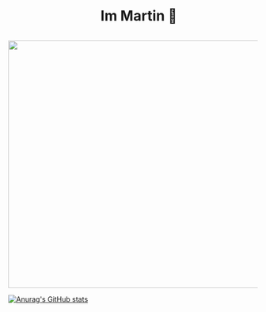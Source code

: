 <!--horizontal divider(gradiant)-->


<!--h1 without bottom border-->
<div id="user-content-toc">
  <ul align="center">
    <summary><h1 style="display: inline-block">Im Martin 👋 </h1></summary>
  </ul>
</div>

<div align="center">
  <img width=1100 height=500 src="https://i.pinimg.com/originals/15/e7/e3/15e7e300166c962d3b8a22f60b5cac9e.gif"
       alt="snake" /></a>
</div>

[![Anurag's GitHub stats](https://github-readme-stats.vercel.app/api?username=Zamxsu)](https://github.com/Zamxsu/github-readme-stats)









